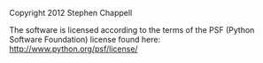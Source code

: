 Copyright 2012 Stephen Chappell

The software is licensed according to the terms of the PSF (Python Software Foundation) license found here: http://www.python.org/psf/license/